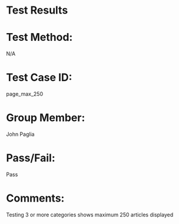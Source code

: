 # Test Results

# Test Method:
N/A

# Test Case ID:
page_max_250

# Group Member:
John Paglia

# Pass/Fail:
Pass

# Comments:
Testing 3 or more categories shows maximum 250 articles displayed